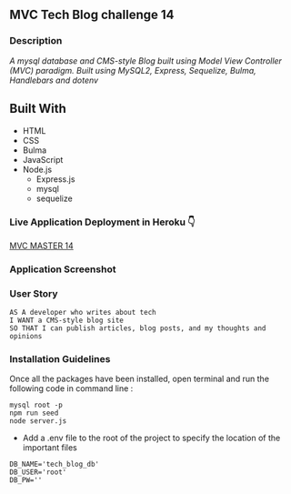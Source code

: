 ## MVC Tech Blog challenge 14
   
### Description

*A mysql database and CMS-style Blog built using Model View Controller (MVC) paradigm. Built using MySQL2, Express, Sequelize, Bulma, Handlebars and dotenv*

## Built With
- HTML
- CSS
- Bulma 
- JavaScript
- Node.js
  - Express.js
  - mysql
  - sequelize

### Live Application Deployment in Heroku 👇 
[MVC MASTER 14](https://mvc-master-heroku.herokuapp.com/)


### Application Screenshot


  
### User Story

```
AS A developer who writes about tech
I WANT a CMS-style blog site
SO THAT I can publish articles, blog posts, and my thoughts and opinions
```


### Installation Guidelines

Once all the packages have been installed, open terminal and run the following code in command line : 
```
mysql root -p
npm run seed
node server.js
```



- Add a .env file to the root of the project to specify the location of the important files

```text
DB_NAME='tech_blog_db'
DB_USER='root'
DB_PW=''

